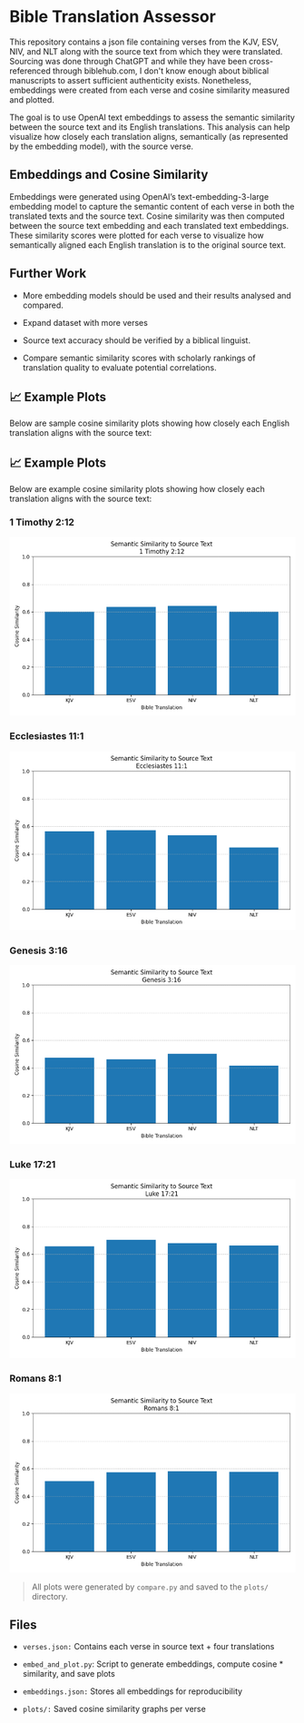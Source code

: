 # Bible Translation Assessor

This repository contains a json file containing verses from the KJV, ESV, NIV, and NLT along with the source text from which they were translated. Sourcing was done through ChatGPT and while they have been cross-referenced through biblehub.com, I don't know enough about biblical manuscripts to assert sufficient authenticity exists. Nonetheless, embeddings were created from each verse and cosine similarity measured and plotted. 

The goal is to use OpenAI text embeddings to assess the semantic similarity between the source text and its English translations. This analysis can help visualize how closely each translation aligns, semantically (as represented by the embedding model), with the source verse.

## Embeddings and Cosine Similarity 
Embeddings were generated using OpenAI’s text-embedding-3-large embedding model to capture the semantic content of each verse in both the translated texts and the source text. Cosine similarity was then computed between the source text embedding and each translated text embeddings. These similarity scores were plotted for each verse to visualize how semantically aligned each English translation is to the original source text.

## Further Work
* More embedding models should be used and their results analysed and compared. 

* Expand dataset with more verses 

* Source text accuracy should be verified by a biblical linguist. 

* Compare semantic similarity scores with scholarly rankings of translation quality to evaluate potential correlations.

## 📈 Example Plots

Below are sample cosine similarity plots showing how closely each English translation aligns with the source text:

## 📈 Example Plots

Below are example cosine similarity plots showing how closely each translation aligns with the source text:

### 1 Timothy 2:12  
![1 Timothy 2:12](plots/1_Timothy_2-12.png)

### Ecclesiastes 11:1  
![Ecclesiastes 11:1](plots/Ecclesiastes_11-1.png)

### Genesis 3:16  
![Genesis 3:16](plots/Genesis_3-16.png)

### Luke 17:21  
![Luke 17:21](plots/Luke_17-21.png)

### Romans 8:1  
![Romans 8:1](plots/Romans_8-1.png)

> All plots were generated by `compare.py` and saved to the `plots/` directory.


## Files
* `verses.json:` Contains each verse in source text + four translations

* `embed_and_plot.py`: Script to generate embeddings, compute cosine * similarity, and save plots

* `embeddings.json:` Stores all embeddings for reproducibility

* `plots/:` Saved cosine similarity graphs per verse